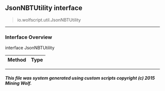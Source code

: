 ## JsonNBTUtility __interface__

>io.wolfscript.util.JsonNBTUtility

---

### Interface Overview

interface JsonNBTUtility

Method | Type   
--- | :--- 



---



##### This file was system generated using custom scripts copyright (c) 2015 Mining Wolf.
	


